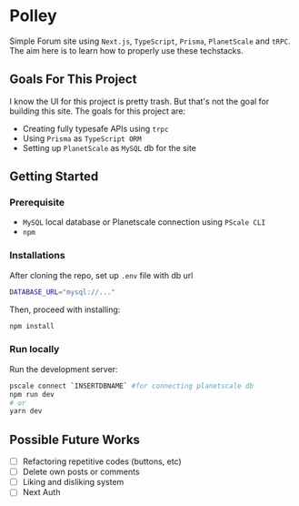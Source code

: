 # Polley

Simple Forum site using `Next.js`, `TypeScript`, `Prisma`, `PlanetScale` and `tRPC`. The aim here is to learn how to properly use these techstacks.

## Goals For This Project

I know the UI for this project is pretty trash. But that's not the goal for building this site. The goals for this project are:

- Creating fully typesafe APIs using `trpc`
- Using `Prisma` as `TypeScript ORM`
- Setting up `PlanetScale` as `MySQL` db for the site

## Getting Started

### Prerequisite

- `MySQL` local database or Planetscale connection using `PScale CLI`
- `npm`

### Installations

After cloning the repo, set up `.env` file with db url

```bash
DATABASE_URL="mysql://..."
```

Then, proceed with installing:

```bash
npm install
```

### Run locally

Run the development server:

```bash
pscale connect `INSERTDBNAME` #for connecting planetscale db
npm run dev
# or
yarn dev
```

## Possible Future Works

- [ ] Refactoring repetitive codes (buttons, etc)
- [ ] Delete own posts or comments
- [ ] Liking and disliking system
- [ ] Next Auth
